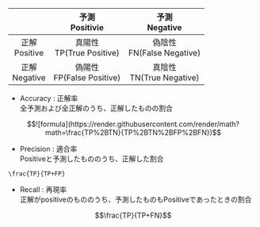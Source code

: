 | | 予測<br>Positivie | 予測<br>Negative |
| :---: | :---: | :---: |
| 正解<br>Positive | 真陽性<br>TP(True Positive) | 偽陰性<br>FN(False Negative) |
| 正解<br>Negative | 偽陽性<br>FP(False Positive) | 真陰性<br>TN(True Negative) |

* Accuracy : 正解率  
全予測および全正解のうち、正解したものの割合
```math
![formula](https://render.githubusercontent.com/render/math?math=\frac{TP%2BTN}{TP%2BTN%2BFP%2BFN})
```

* Precision : 適合率  
Positiveと予測したもののうち、正解した割合
```matn
\frac{TP}{TP+FP}
```

* Recall : 再現率  
正解がpositiveのもののうち、予測したものもPositiveであったときの割合
```math
\frac{TP}{TP+FN}
```
